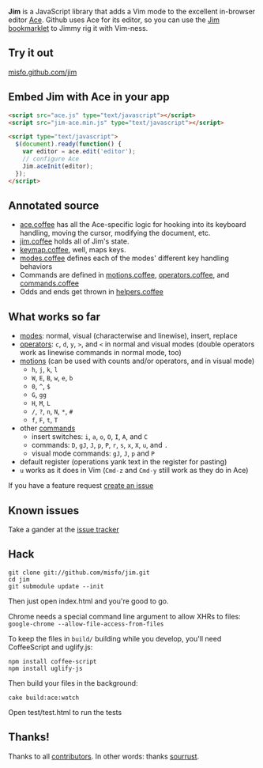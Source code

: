**Jim** is a JavaScript library that adds a Vim mode to the excellent in-browser editor
[Ace](http://ajaxorg.github.com/ace/).  Github uses Ace for its editor, so you can use
the [Jim bookmarklet](http://misfo.github.com/jim) to Jimmy rig it with Vim-ness.


Try it out
----------
[misfo.github.com/jim](http://misfo.github.com/jim)


Embed Jim with Ace in your app
------------------------------
```html
<script src="ace.js" type="text/javascript"></script>
<script src="jim-ace.min.js" type="text/javascript"></script>

<script type="text/javascript">
  $(document).ready(function() {
    var editor = ace.edit('editor');
    // configure Ace
    Jim.aceInit(editor);
  });
</script>
```


Annotated source
----------------
* [ace.coffee](http://misfo.github.com/jim/docs/ace.html) has all the Ace-specific
  logic for hooking into its keyboard handling, moving the cursor, modifying the
  document, etc.
* [jim.coffee](http://misfo.github.com/jim/docs/jim.html) holds all of Jim's state.
* [keymap.coffee](http://misfo.github.com/jim/docs/keymap.html), well, maps keys.
* [modes.coffee](http://misfo.github.com/jim/docs/modes.html) defines each of the
  modes' different key handling behaviors
* Commands are defined in
  [motions.coffee](http://misfo.github.com/jim/docs/motions.html),
  [operators.coffee](http://misfo.github.com/jim/docs/operators.html), and
  [commands.coffee](http://misfo.github.com/jim/docs/commands.html)
* Odds and ends get thrown in
  [helpers.coffee](http://misfo.github.com/jim/docs/helpers.html)


What works so far
-----------------
* [modes](http://misfo.github.com/jim/docs/modes.html): normal, visual
  (characterwise and linewise), insert, replace
* [operators](http://misfo.github.com/jim/docs/operators.html): `c`, `d`,
  `y`, `>`, and `<` in normal and visual modes (double
  operators work as linewise commands in normal mode, too)
* [motions](http://misfo.github.com/jim/docs/motions.html) (can be used with
  counts and/or operators, and in visual mode)
  * `h`, `j`, `k`, `l`
  * `W`, `E`, `B`, `w`, `e`, `b`
  * `0`, `^`, `$`
  * `G`, `gg`
  * `H`, `M`, `L`
  * `/`, `?`, `n`, `N`, `*`, `#`
  * `f`, `F`, `t`, `T`
* other [commands](http://misfo.github.com/jim/docs/commands.html)
  * insert switches: `i`, `a`, `o`, `O`, `I`, `A`, and `C`
  * commands: `D`, `gJ`, `J`, `p`, `P`, `r`, `s`, `x`, `X`, `u`, and `.`
  * visual mode commands: `gJ`, `J`, `p` and `P`
* default register (operations yank text in the register for pasting)
* `u` works as it does in Vim (`Cmd-z` and `Cmd-y` still work as they do in Ace)

If you have a feature request [create an issue](https://github.com/misfo/jim/issues/new)


Known issues
------------
Take a gander at the [issue tracker](https://github.com/misfo/jim/issues)


Hack
----
```
git clone git://github.com/misfo/jim.git
cd jim
git submodule update --init
```

Then just open index.html and you're good to go.

Chrome needs a special command line argument to allow XHRs to files:
`google-chrome --allow-file-access-from-files`

To keep the files in `build/` building while you develop, you'll need CoffeeScript and uglify.js:

```
npm install coffee-script
npm install uglify-js
```


Then build your files in the background:

```
cake build:ace:watch
```


Open test/test.html to run the tests


Thanks!
-------
Thanks to all [contributors](https://github.com/misfo/jim/contributors).
In other words: thanks [sourrust](https://github.com/sourrust).

